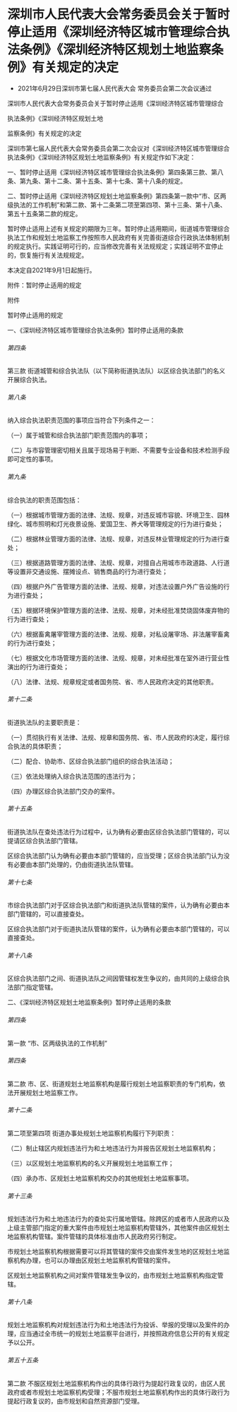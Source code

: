 # 深圳市人民代表大会常务委员会关于暂时停止适用《深圳经济特区城市管理综合执法条例》《深圳经济特区规划土地监察条例》有关规定的决定

- 2021年6月29日深圳市第七届人民代表大会
  常务委员会第二次会议通过

<!-- INFO END -->

深圳市人民代表大会常务委员会关于暂时停止适用《深圳经济特区城市管理综合

执法条例》《深圳经济特区规划土地

监察条例》有关规定的决定

深圳市第七届人民代表大会常务委员会第二次会议对《深圳经济特区城市管理综合执法条例》《深圳经济特区规划土地监察条例》有关规定作如下决定：

一、暂时停止适用《深圳经济特区城市管理综合执法条例》第四条第三款、第八条、第九条、第十二条、第十五条、第十七条、第十八条的规定。

二、暂时停止适用《深圳经济特区规划土地监察条例》第四条第一款中“市、区两级执法的工作机制”和第二款、第十二条第二项至第四项、第十三条、第十八条、第五十五条第二款的规定。

暂时停止适用上述有关规定的期限为三年。暂时停止适用期间，街道城市管理综合执法工作和规划土地监察工作按照市人民政府有关完善街道综合行政执法体制机制的规定执行。实践证明可行的，应当修改完善有关法规规定；实践证明不宜停止的，恢复施行有关法规规定。

本决定自2021年9月1日起施行。

附件：暂时停止适用的规定

附件

暂时停止适用的规定

一、《深圳经济特区城市管理综合执法条例》暂时停止适用的条款

###### 第四条

第三款 街道城管和综合执法队（以下简称街道执法队）以区综合执法部门的名义开展综合执法。

###### 第八条

纳入综合执法职责范围的事项应当符合下列条件之一：

（一）属于城管和综合执法部门职责范围内的事项；

（二）与市容管理密切相关且属于现场易于判断、不需要专业设备和技术检测手段即可定性的事项。

###### 第九条

综合执法的职责范围包括：

（一）根据城市管理方面的法律、法规、规章，对违反城市容貌、环境卫生、园林绿化、城市照明和灯光夜景设施、爱国卫生、养犬等管理规定的行为进行查处；

（二）根据林业管理方面的法律、法规、规章，对违反林业管理规定的行为进行查处；

（三）根据道路管理方面的法律、法规、规章，对擅自占用城市市政道路、人行道等设置非交通设施、摆摊设点、销售商品的行为进行查处；

（四）根据户外广告管理方面的法律、法规、规章，对违法设置户外广告设施的行为进行查处；

（五）根据环境保护管理方面的法律、法规、规章，对未经批准焚烧固体废弃物的行为进行查处；

（六）根据畜禽屠宰管理方面的法律、法规、规章，对私设屠宰场、非法屠宰畜禽的行为进行查处；

（七）根据文化市场管理方面的法律、法规、规章，对未经批准在室外进行营业性演出的行为进行查处；

（八）法律、法规、规章规定或者国务院、省、市人民政府决定的其他职责。

###### 第十二条

街道执法队的主要职责是：

（一）贯彻执行有关法律、法规、规章和国务院、省、市人民政府的决定，履行综合执法的具体职责；

（二）配合、协助市、区综合执法部门组织的综合执法活动；

（三）依法处理纳入综合执法范围的违法行为；

（四）办理区综合执法部门交办的案件。

###### 第十五条

街道执法队在查处违法行为过程中，认为确有必要由区综合执法部门管辖的，可以提请区综合执法部门管辖。

区综合执法部门认为确有必要由本部门管辖的，应当受理；区综合执法部门认为没有必要由本部门处理的，仍由街道执法队管辖。

###### 第十七条

市综合执法部门对于区综合执法部门和街道执法队管辖的案件，认为确有必要由本部门管辖的，可以直接查处。

区综合执法部门对于街道执法队管辖的案件，认为确有必要由本部门管辖的，可以直接查处。

###### 第十八条

区综合执法部门之间、街道执法队之间因管辖权发生争议的，由共同的上级综合执法部门指定管辖。

二、《深圳经济特区规划土地监察条例》暂时停止适用的条款

###### 第四条

第一款 “市、区两级执法的工作机制”

###### 第四条

第二款 市、区、街道规划土地监察机构是履行规划土地监察职责的专门机构，依法开展规划土地监察工作。

###### 第十二条

第二项至第四项 街道办事处规划土地监察机构履行下列职责：

（二）制止辖区内规划违法行为和土地违法行为并报告区规划土地监察机构；

（三）以区规划土地监察机构的名义开展规划土地监察工作；

（四）承办市、区规划土地监察机构交办的其他规划土地监察事项。

###### 第十三条

规划违法行为和土地违法行为的查处实行属地管辖。除跨区的或者市人民政府以及上级主管部门指定的重大案件由市规划土地监察机构管辖外，其他案件由区规划土地监察机构管辖。案件管辖的具体标准由市人民政府另行制定。

市规划土地监察机构根据需要可以将其管辖的案件交由案件发生地的区规划土地监察机构办理，也可以办理由区规划土地监察机构管辖的案件。

区规划土地监察机构之间对案件管辖发生争议的，由市规划土地监察机构指定管辖。

###### 第十八条

规划土地监察机构对规划违法行为和土地违法行为投诉、举报的受理以及案件的办理，应当通过全市统一的规划土地监察平台进行，并按照政府信息公开的有关规定予以公开。

###### 第五十五条

第二款 不服区规划土地监察机构作出的具体行政行为提起行政复议的，由区人民政府或者市规划土地监察机构受理；不服市规划土地监察机构作出的具体行政行为提起行政复议的，由市规划和自然资源部门受理。
